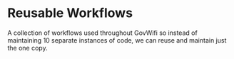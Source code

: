 # Reusable Workflows
A collection of workflows used throughout GovWifi so instead of maintaining 10 separate instances of code, we can reuse and maintain just the one copy.

